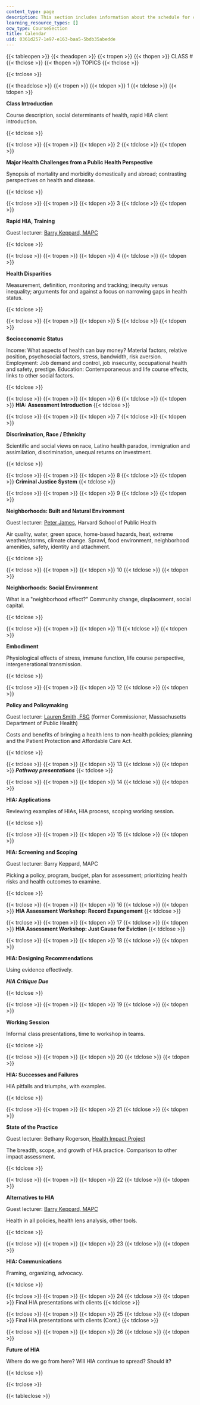 ```yaml
---
content_type: page
description: This section includes information about the schedule for class.
learning_resource_types: []
ocw_type: CourseSection
title: Calendar
uid: 0361d257-1e97-e163-baa5-5bdb35abedde
---
```


{{< tableopen >}}
{{< theadopen >}}
{{< tropen >}}
{{< thopen >}}
CLASS #
{{< thclose >}}
{{< thopen >}}
TOPICS
{{< thclose >}}

{{< trclose >}}

{{< theadclose >}}
{{< tropen >}}
{{< tdopen >}}
1
{{< tdclose >}}
{{< tdopen >}}


**Class Introduction**

Course description, social determinants of health, rapid HIA client introduction.


{{< tdclose >}}

{{< trclose >}}
{{< tropen >}}
{{< tdopen >}}
2
{{< tdclose >}}
{{< tdopen >}}


**Major Health Challenges from a Public Health Perspective**

Synopsis of mortality and morbidity domestically and abroad; contrasting perspectives on health and disease.


{{< tdclose >}}

{{< trclose >}}
{{< tropen >}}
{{< tdopen >}}
3
{{< tdclose >}}
{{< tdopen >}}


**Rapid HIA, Training**

Guest lecturer: [Barry Keppard, MAPC](https://www.mapc.org/staff-member/barry-keppard/)


{{< tdclose >}}

{{< trclose >}}
{{< tropen >}}
{{< tdopen >}}
4
{{< tdclose >}}
{{< tdopen >}}


**Health Disparities**

Measurement, definition, monitoring and tracking; inequity versus inequality; arguments for and against a focus on narrowing gaps in health status.


{{< tdclose >}}

{{< trclose >}}
{{< tropen >}}
{{< tdopen >}}
5
{{< tdclose >}}
{{< tdopen >}}


**Socioeconomic Status**

Income: What aspects of health can buy money? Material factors, relative position, psychosocial factors, stress, bandwidth, risk aversion. Employment: Job demand and control, job insecurity, occupational health and safety, prestige. Education: Contemporaneous and life course effects, links to other social factors.


{{< tdclose >}}

{{< trclose >}}
{{< tropen >}}
{{< tdopen >}}
6
{{< tdclose >}}
{{< tdopen >}}
**HIA: Assessment Introduction**
{{< tdclose >}}

{{< trclose >}}
{{< tropen >}}
{{< tdopen >}}
7
{{< tdclose >}}
{{< tdopen >}}


**Discrimination, Race / Ethnicity**

Scientific and social views on race, Latino health paradox, immigration and assimilation, discrimination, unequal returns on investment.


{{< tdclose >}}

{{< trclose >}}
{{< tropen >}}
{{< tdopen >}}
8
{{< tdclose >}}
{{< tdopen >}}
**Criminal Justice System**
{{< tdclose >}}

{{< trclose >}}
{{< tropen >}}
{{< tdopen >}}
9
{{< tdclose >}}
{{< tdopen >}}


**Neighborhoods: Built and Natural Environment**

Guest lecturer: [Peter James](https://www.hsph.harvard.edu/news/press-releases/plants-death-rates-women/), Harvard School of Public Health

Air quality, water, green space, home-based hazards, heat, extreme weather/storms, climate change. Sprawl, food environment, neighborhood amenities, safety, identity and attachment.


{{< tdclose >}}

{{< trclose >}}
{{< tropen >}}
{{< tdopen >}}
10
{{< tdclose >}}
{{< tdopen >}}


**Neighborhoods: Social Environment**

What is a "neighborhood effect?" Community change, displacement, social capital.


{{< tdclose >}}

{{< trclose >}}
{{< tropen >}}
{{< tdopen >}}
11
{{< tdclose >}}
{{< tdopen >}}


**Embodiment**

Physiological effects of stress, immune function, life course perspective, intergenerational transmission.


{{< tdclose >}}

{{< trclose >}}
{{< tropen >}}
{{< tdopen >}}
12
{{< tdclose >}}
{{< tdopen >}}


**Policy and Policymaking**

Guest lecturer: [Lauren Smith, FSG](http://www.fsg.org/people/lauren-a-smith) (former Commissioner, Massachusetts Department of Public Health)

Costs and benefits of bringing a health lens to non-health policies; planning and the Patient Protection and Affordable Care Act.


{{< tdclose >}}

{{< trclose >}}
{{< tropen >}}
{{< tdopen >}}
13
{{< tdclose >}}
{{< tdopen >}}
_**Pathway presentations**_
{{< tdclose >}}

{{< trclose >}}
{{< tropen >}}
{{< tdopen >}}
14
{{< tdclose >}}
{{< tdopen >}}


**HIA: Applications**

Reviewing examples of HIAs, HIA process, scoping working session.


{{< tdclose >}}

{{< trclose >}}
{{< tropen >}}
{{< tdopen >}}
15
{{< tdclose >}}
{{< tdopen >}}


**HIA: Screening and Scoping**

Guest lecturer: Barry Keppard, MAPC

Picking a policy, program, budget, plan for assessment; prioritizing health risks and health outcomes to examine.


{{< tdclose >}}

{{< trclose >}}
{{< tropen >}}
{{< tdopen >}}
16
{{< tdclose >}}
{{< tdopen >}}
**HIA Assessment Workshop: Record Expungement**
{{< tdclose >}}

{{< trclose >}}
{{< tropen >}}
{{< tdopen >}}
17
{{< tdclose >}}
{{< tdopen >}}
**HIA Assessment Workshop: Just Cause for Eviction**
{{< tdclose >}}

{{< trclose >}}
{{< tropen >}}
{{< tdopen >}}
18
{{< tdclose >}}
{{< tdopen >}}


**HIA: Designing Recommendations**

Using evidence effectively.

_**HIA Critique Due**_


{{< tdclose >}}

{{< trclose >}}
{{< tropen >}}
{{< tdopen >}}
19
{{< tdclose >}}
{{< tdopen >}}


**Working Session**

Informal class presentations, time to workshop in teams.


{{< tdclose >}}

{{< trclose >}}
{{< tropen >}}
{{< tdopen >}}
20
{{< tdclose >}}
{{< tdopen >}}


**HIA: Successes and Failures**

HIA pitfalls and triumphs, with examples.


{{< tdclose >}}

{{< trclose >}}
{{< tropen >}}
{{< tdopen >}}
21
{{< tdclose >}}
{{< tdopen >}}


**State of the Practice**

Guest lecturer: Bethany Rogerson, [Health Impact Project](http://www.pewtrusts.org/en/projects/health-impact-project/about)

The breadth, scope, and growth of HIA practice. Comparison to other impact assessment.


{{< tdclose >}}

{{< trclose >}}
{{< tropen >}}
{{< tdopen >}}
22
{{< tdclose >}}
{{< tdopen >}}


**Alternatives to HIA**

Guest lecturer: [Barry Keppard, MAPC](http://www.mapc.org/about-mapc/staff/barry-keppard-0)

Health in all policies, health lens analysis, other tools.


{{< tdclose >}}

{{< trclose >}}
{{< tropen >}}
{{< tdopen >}}
23
{{< tdclose >}}
{{< tdopen >}}


**HIA: Communications**

Framing, organizing, advocacy.


{{< tdclose >}}

{{< trclose >}}
{{< tropen >}}
{{< tdopen >}}
24
{{< tdclose >}}
{{< tdopen >}}
Final HIA presentations with clients
{{< tdclose >}}

{{< trclose >}}
{{< tropen >}}
{{< tdopen >}}
25
{{< tdclose >}}
{{< tdopen >}}
Final HIA presentations with clients (Cont.)
{{< tdclose >}}

{{< trclose >}}
{{< tropen >}}
{{< tdopen >}}
26
{{< tdclose >}}
{{< tdopen >}}


**Future of HIA**

Where do we go from here? Will HIA continue to spread? Should it?


{{< tdclose >}}

{{< trclose >}}

{{< tableclose >}}